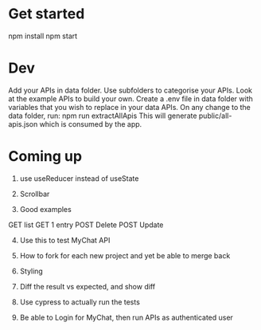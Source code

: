 # Get started

npm install
npm start

# Dev

Add your APIs in data folder.
Use subfolders to categorise your APIs.
Look at the example APIs to build your own.
Create a .env file in data folder with variables that you wish to replace in your data APIs.
On any change to the data folder, run:
npm run extractAllApis
This will generate public/all-apis.json which is consumed by the app.

# Coming up

1. use useReducer instead of useState

2. Scrollbar

3. Good examples

GET list
GET 1 entry
POST Delete
POST Update

4. Use this to test MyChat API

5. How to fork for each new project and yet be able to merge back

6. Styling

7. Diff the result vs expected, and show diff

8. Use cypress to actually run the tests

9. Be able to Login for MyChat, then run APIs as authenticated user
